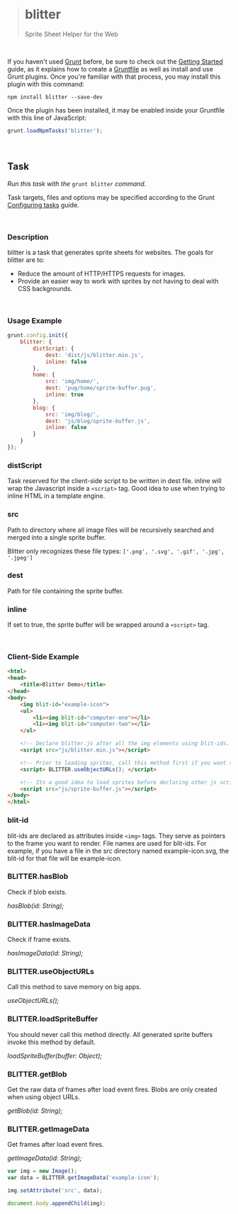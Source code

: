 > # blitter
> Sprite Sheet Helper for the Web

&nbsp;

If you haven't used [Grunt](http://gruntjs.com/) before, be sure to check out the [Getting Started](http://gruntjs.com/getting-started) guide, as it explains how to create a [Gruntfile](http://gruntjs.com/sample-gruntfile) as well as install and use Grunt plugins. Once you're familiar with that process, you may install this plugin with this command:

```shell
npm install blitter --save-dev
```

Once the plugin has been installed, it may be enabled inside your Gruntfile with this line of JavaScript:

```js
grunt.loadNpmTasks('blitter');
```

&nbsp;

## Task
_Run this task with the_ `grunt blitter` _command._

Task targets, files and options may be specified according to the Grunt [Configuring tasks](http://gruntjs.com/configuring-tasks) guide.

&nbsp;

### Description

blitter is a task that generates sprite sheets for websites. The goals for blitter are to:

* Reduce the amount of HTTP/HTTPS requests for images.
* Provide an easier way to work with sprites by not having to deal with CSS backgrounds.

&nbsp;

### Usage Example

```js
grunt.config.init({
    blitter: {
        distScript: {
            dest: 'dist/js/blitter.min.js',
            inline: false
        },
        home: {
            src: 'img/home/',
            dest: 'pug/home/sprite-buffer.pug',
            inline: true
        },
        blog: {
            src: 'img/blog/',
            dest: 'js/blog/sprite-buffer.js',
            inline: false
        }
    }
});
```

### distScript

Task reserved for the client-side script to be written in dest file. inline will wrap the Javascript inside a ```<script>``` tag. Good idea to use when trying to inline HTML in a template engine.

### src

Path to directory where all image files will be recursively searched and merged into a single sprite buffer.

Blitter only recognizes these file types: ```['.png', '.svg', '.gif', '.jpg', '.jpeg']```

### dest

Path for file containing the sprite buffer.

### inline

If set to true, the sprite buffer will be wrapped around a ```<script>``` tag.

&nbsp;

### Client-Side Example

```html
<html>
<head>
    <title>Blitter Demo</title>
</head>
<body>
    <img blit-id="example-icon">
    <ul>
        <li><img blit-id="computer-one"></li>
        <li><img blit-id="computer-two"></li>
    </ul>

    <!-- Declare blitter.js after all the img elements using blit-ids. -->
    <script src="js/blitter.min.js"></script>

    <!-- Prior to loading sprites, call this method first if you want to use Object URLs. -->
    <script> BLITTER.useObjectURLs(); </script>

    <!-- Its a good idea to load sprites before declaring other js scripts. -->
    <script src="js/sprite-buffer.js"></script>
</body>
</html>
```

### blit-id

blit-ids are declared as attributes inside ```<img>``` tags. They serve as pointers to the frame you want to render. File names are used for blit-ids. For example, if you have a file in the src directory named example-icon.svg, the blit-id for that file will be example-icon.

### BLITTER.hasBlob

Check if blob exists.

_hasBlob(id: String);_

### BLITTER.hasImageData

Check if frame exists.

_hasImageData(id: String);_

### BLITTER.useObjectURLs

Call this method to save memory on big apps.

_useObjectURLs();_

### BLITTER.loadSpriteBuffer

You should never call this method directly. All generated sprite buffers invoke this method by default.

_loadSpriteBuffer(buffer: Object);_

### BLITTER.getBlob

Get the raw data of frames after load event fires. Blobs are only created when using object URLs.

_getBlob(id: String);_

### BLITTER.getImageData

Get frames after load event fires.

_getImageData(id: String);_

```js
var img = new Image();
var data = BLITTER.getImageData('example-icon');

img.setAttribute('src', data);

document.body.appendChild(img);
```
